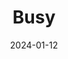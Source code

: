 ---
layout: photography
title: "Busy"
description: "Life in motion"
date: 2024-01-12
thumbnail: "/assets/images/Busy/Busy.jpg"
images:
  - url: "/assets/images/Busy/Busy.jpg"
    caption: "Movement and energy"
    alt: "Dynamic urban scene"
---